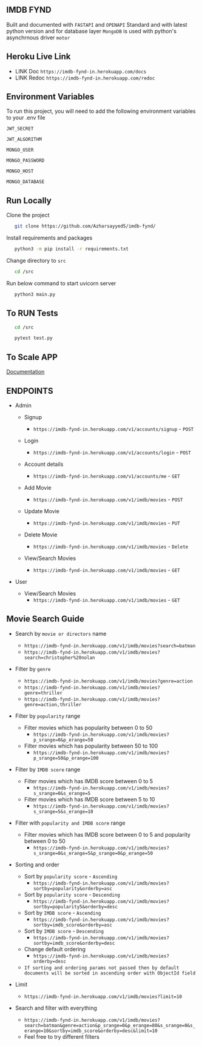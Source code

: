 ## IMDB FYND
Built and documented with `FASTAPI` and `OPENAPI` Standard and with latest python version and for database layer `MongoDB` is used with python's asynchrnous driver `motor`

## Heroku Live Link
- LINK Doc `https://imdb-fynd-in.herokuapp.com/docs`
- LINK Redoc `https://imdb-fynd-in.herokuapp.com/redoc`

## Environment Variables

To run this project, you will need to add the following environment variables to your .env file

`JWT_SECRET`

`JWT_ALGORITHM`

`MONGO_USER`

`MONGO_PASSWORD`

`MONGO_HOST`

`MONGO_DATABASE`

## Run Locally
Clone the project

```bash
   git clone https://github.com/Azharsayyed5/imdb-fynd/
```

Install requirements and packages

```bash
   python3 -m pip install -r requirements.txt
```

Change directory to `src`

```bash
   cd /src
```

Run below command to start uvicorn server

```bash
   python3 main.py
```

## To RUN Tests

```bash
   cd /src
```

```bash
   pytest test.py
```


## To Scale APP

[Documentation](https://github.com/Azharsayyed5/imdb-fynd/blob/main/scaling_101.txt)

## ENDPOINTS

- Admin
    - Signup
        - `https://imdb-fynd-in.herokuapp.com/v1/accounts/signup` - `POST`

    - Login
        - `https://imdb-fynd-in.herokuapp.com/v1/accounts/login` - `POST`

    - Account details
        - `https://imdb-fynd-in.herokuapp.com/v1/accounts/me` - `GET`

    - Add Movie
        - `https://imdb-fynd-in.herokuapp.com/v1/imdb/movies` - `POST`

    - Update Movie
        - `https://imdb-fynd-in.herokuapp.com/v1/imdb/movies` - `PUT`

    - Delete Movie
        - `https://imdb-fynd-in.herokuapp.com/v1/imdb/movies` - `Delete`

    - View/Search Movies
        - `https://imdb-fynd-in.herokuapp.com/v1/imdb/movies` - `GET`

- User
    - View/Search Movies
        - `https://imdb-fynd-in.herokuapp.com/v1/imdb/movies` - `GET`

## Movie Search Guide
- Search by `movie or directors` name
    - `https://imdb-fynd-in.herokuapp.com/v1/imdb/movies?search=batman`
    - `https://imdb-fynd-in.herokuapp.com/v1/imdb/movies?search=christopher%20nolan`

- Filter by `genre`
    - `https://imdb-fynd-in.herokuapp.com/v1/imdb/movies?genre=action`
    - `https://imdb-fynd-in.herokuapp.com/v1/imdb/movies?genre=thriller`
    - `https://imdb-fynd-in.herokuapp.com/v1/imdb/movies?genre=action,thriller`

- Filter by `popularity` range
    - Filter movies which has popularity between 0 to 50
        - `https://imdb-fynd-in.herokuapp.com/v1/imdb/movies?p_srange=0&p_erange=50`
    - Filter movies which has popularity between 50 to 100
        - `https://imdb-fynd-in.herokuapp.com/v1/imdb/movies?p_srange=50&p_erange=100`

- Filter by `IMDB score` range
    - Filter movies which has IMDB score between 0 to 5
        - `https://imdb-fynd-in.herokuapp.com/v1/imdb/movies?s_srange=0&s_erange=5`
    - Filter movies which has IMDB score between 5 to 10
        - `https://imdb-fynd-in.herokuapp.com/v1/imdb/movies?s_srange=5&s_erange=10`

- Filter with `popularity and IMDB score` range
    - Filter movies which has IMDB score between 0 to 5 and popularity between 0 to 50
        - `https://imdb-fynd-in.herokuapp.com/v1/imdb/movies?s_srange=0&s_erange=5&p_srange=0&p_erange=50`

- Sorting and order
    - Sort by `popularity score` - `Ascending`
        - `https://imdb-fynd-in.herokuapp.com/v1/imdb/movies?sortby=popularity&orderby=asc`
    - Sort by `popularity score` - `Descending`
        - `https://imdb-fynd-in.herokuapp.com/v1/imdb/movies?sortby=popularity5&orderby=desc`
    - Sort by `IMDB score` - `Ascending`
        - `https://imdb-fynd-in.herokuapp.com/v1/imdb/movies?sortby=imdb_score&orderby=asc`
    - Sort by `IMDB score` - `Descending`
        - `https://imdb-fynd-in.herokuapp.com/v1/imdb/movies?sortby=imdb_score&orderby=desc`
    - Change default ordering
        - `https://imdb-fynd-in.herokuapp.com/v1/imdb/movies?orderby=desc`
    - `If sorting and ordering params not passed then by default documents will be sorted in ascending order with ObjectId field`

- Limit
    - `https://imdb-fynd-in.herokuapp.com/v1/imdb/movies?limit=10`

- Search and filter with everything
    - `https://imdb-fynd-in.herokuapp.com/v1/imdb/movies?search=batman&genre=action&p_srange=0&p_erange=80&s_srange=0&s_erange=10&sortby=imdb_score&orderby=desc&limit=10`
    - Feel free to try different filters
